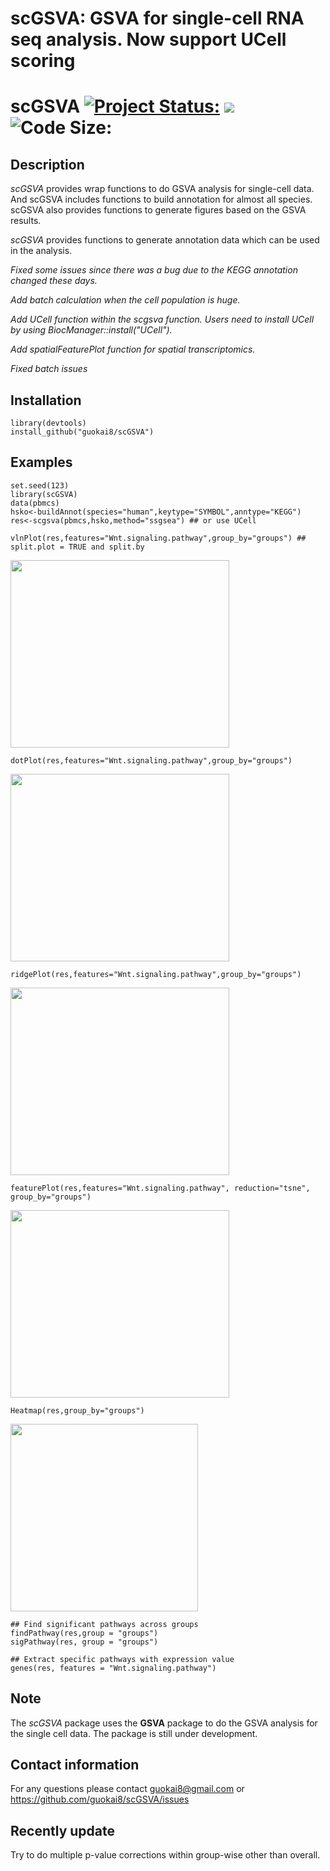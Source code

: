 # scGSVA: GSVA for single-cell RNA seq analysis. Now support UCell scoring 
# scGSVA [![Project Status:](http://www.repostatus.org/badges/latest/active.svg)](http://www.repostatus.org/#active)  [![](https://img.shields.io/badge/devel%20version-0.0.23-green.svg)](https://github.com/guokai8/scGSVA)  ![Code Size:](https://img.shields.io/github/languages/code-size/guokai8/scGSVA)
## Description
_scGSVA_ provides wrap functions to do GSVA analysis for single-cell data. And scGSVA includes functions to build annotation for almost all species. scGSVA also provides functions to generate figures based on the GSVA results.

_scGSVA_ provides functions to generate annotation data which can be used in the analysis.

_Fixed some issues since there was a bug due to the KEGG annotation changed these days._ 

_Add batch calculation when the cell population is huge._ 

_Add UCell function within the scgsva function. Users need to install UCell by using BiocManager::install("UCell")._ 

_Add spatialFeaturePlot function for spatial transcriptomics._

_Fixed batch issues_
## Installation
```
library(devtools)
install_github("guokai8/scGSVA")
``` 
## Examples
```{r}
set.seed(123)   
library(scGSVA)   
data(pbmcs)
hsko<-buildAnnot(species="human",keytype="SYMBOL",anntype="KEGG")
res<-scgsva(pbmcs,hsko,method="ssgsea") ## or use UCell
```
```{r}
vlnPlot(res,features="Wnt.signaling.pathway",group_by="groups") ## split.plot = TRUE and split.by
```
<img align="center" src = 'vln.jpg'  width=350 height=300>

```{r}
dotPlot(res,features="Wnt.signaling.pathway",group_by="groups")
```
<img align="center" src = 'dot.png'  width=350 height=300>

```{r}
ridgePlot(res,features="Wnt.signaling.pathway",group_by="groups")
```
<img align="center" src = 'ridge.jpg'  width=350 height=300>

```{r}
featurePlot(res,features="Wnt.signaling.pathway", reduction="tsne", group_by="groups")
```
<img align="center" src = 'feature.png'  width=350 height=300>

```{r}
Heatmap(res,group_by="groups")
```
<img align="center" src = 'heat.jpg'  width=300 height=300>

```{r}
## Find significant pathways across groups
findPathway(res,group = "groups")
sigPathway(res, group = "groups")
``` 
```{r}
## Extract specific pathways with expression value
genes(res, features = "Wnt.signaling.pathway")
```
## Note
The _scGSVA_ package uses the __GSVA__ package to do the GSVA analysis for the single cell data.  The package is still under development. 

## Contact information

For any questions please contact guokai8@gmail.com or https://github.com/guokai8/scGSVA/issues

## Recently update

Try to do multiple p-value corrections within group-wise other than overall. 
